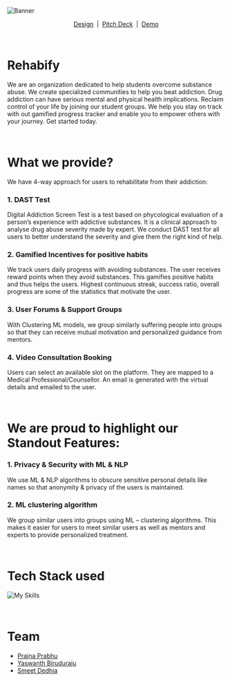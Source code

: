 ![Banner](https://user-images.githubusercontent.com/74554892/226598320-eebdbf3e-7883-44db-b354-c672689c59cd.png)


<p align="center">
    <a href="https://www.figma.com/file/GsYMX3dQ32dP5r6eO2HzRP/rehabify?node-id=0%3A1&t=HgzxrCcDosvUghiN-1">Design</a> 
    <span>&nbsp;|&nbsp;</span>
    <a href="https://www.canva.com/design/DAFdiOefoeY/S-sbft0LT5aby8cs7ylNxA/view?          utm_content=DAFdiOefoeY&utm_campaign=designshare&utm_medium=link&utm_source=publishsharelink">Pitch Deck</a>
    <span>&nbsp;|&nbsp;</span>
  <a href="https://drive.google.com/file/d/1fMY63FqE_nVhjQH4qZ1xffawBDfghzhQ/view?usp=sharing">Demo</a>
</p>

<br>

# Rehabify
We are an organization dedicated to help students overcome substance abuse. We create specialized communities to help you beat addiction.
Drug addiction can have serious mental and physical health implications. Reclaim control of your life by joining our student groups.
We help you stay on track with out gamified progress tracker and enable you to empower others with your journey. Get started today.

<br>

# What we provide?
We have 4-way approach for users to rehabilitate from their addiction:

### <b> 1. DAST Test </b> <br>
Digital Addiction Screen Test is a test based on phycological evaluation of a person’s experience with addictive substances. It is a clinical approach to analyse drug abuse severity made by expert. We conduct DAST test for all users to better understand the severity and give them the right kind of help.

### <b> 2. Gamified Incentives for positive habits </b><br>
We track users daily progress with avoiding substances. The user receives reward points when they avoid substances. This gamifies positive habits and thus helps the users. Highest continuous streak, success ratio, overall progress are some of the statistics that motivate the user.

### <b> 3. User Forums & Support Groups</b><br>
With Clustering ML models, we group similarly suffering people into groups so that they can receive mutual motivation and personalized guidance from mentors.

### <b> 4. Video Consultation Booking</b><br>
Users can select an available slot on the platform. They are mapped to a Medical Professional/Counsellor. An email is generated with the virtual details and emailed to the user.

<br>

# We are proud to highlight our Standout Features:

### <b>1.	Privacy & Security with ML & NLP</b> <br>
We use ML & NLP algorithms to obscure sensitive personal details like names so that anonymity & privacy of the users is maintained.
    
### <b>2.	ML clustering algorithm</b> <br>
We group similar users into groups using ML – clustering algorithms. This makes it easier for users to meet similar users as well as mentors and experts to provide personalized treatment.


<br>

# Tech Stack used
![My Skills](https://skillicons.dev/icons?i=mongodb,express,react,nodejs,vite,javascript,redux,python,figma)

<br>


# Team 
- [Prajna Prabhu](https://github.com/Prajnaprabhu3)
- [Yaswanth Biruduraju](https://github.com/Yaswanth-B)
- [Smeet Dedhia](https://github.com/Smeet-Dedhia)




